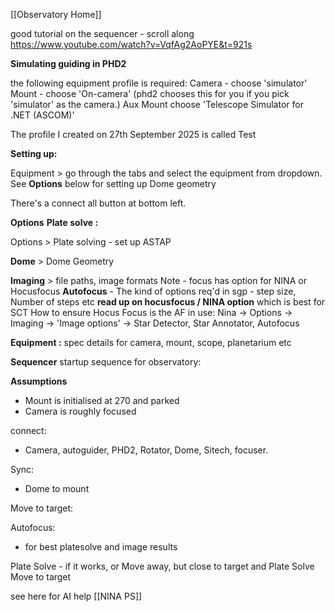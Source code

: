 [[Observatory Home]]

good tutorial on the sequencer - scroll along
https://www.youtube.com/watch?v=VqfAg2AoPYE&t=921s

**Simulating guiding in PHD2**

the following equipment profile is required:
Camera - choose 'simulator'
Mount - choose 'On-camera'  (phd2 chooses this for you if you pick 'simulator' as the camera.)
Aux Mount choose 'Telescope Simulator for .NET (ASCOM)'

The profile I created on 27th September 2025 is called Test

**Setting up:**

Equipment > go through the tabs and select the equipment from dropdown.
See **Options** below for setting up Dome geometry

There's a connect all button at bottom left.

**Options**
**Plate solve :**

Options > Plate solving - set up ASTAP

**Dome** > Dome Geometry

**Imaging** > file paths, image formats
Note - focus has option for NINA or Hocusfocus
**Autofocus** - The kind of options req'd in sgp - step size, Number of steps etc
**read up on hocusfocus / NINA option** which is best for SCT
How to ensure Hocus Focus is the AF in use: Nina -> Options -> Imaging -> 'Image options' -> Star Detector, Star Annotator, Autofocus 

**Equipment :**
spec details for camera, mount, scope, planetarium etc


**Sequencer**
startup sequence for observatory:

**Assumptions**
- Mount is initialised at 270 and parked
- Camera is roughly focused

connect:
- Camera, autoguider, PHD2, Rotator, Dome, Sitech, focuser.

Sync:
- Dome to mount

Move to target:

Autofocus:
- for best platesolve and image results


Plate Solve - if it works, or
Move away, but close to target and Plate Solve
Move to target

see here for AI help [[NINA PS]]


